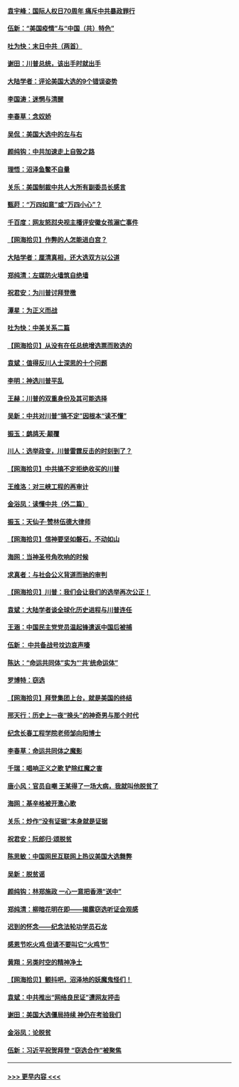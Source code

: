 #### [袁宇峰：国际人权日70周年 痛斥中共暴政罪行](../pages/nsc993/n12611965.md?t=12111602) 
#### [伍新：“美国疫情”与“中国（共）特色”](../pages/nsc993/n12611463.md?t=12111602) 
#### [吐为快：末日中共（两首）](../pages/nsc993/n12611461.md?t=12111602) 
#### [谢田：川普总统，该出手时就出手](../pages/nsc993/n12610905.md?t=12111602) 
#### [大陆学者：评论美国大选的9个错误姿势](../pages/nsc993/n12609586.md?t=12111602) 
#### [李国涛：迷惘与清醒](../pages/nsc993/n12607532.md?t=12111602) 
#### [李春草：念奴娇](../pages/nsc993/n12607083.md?t=12111602) 
#### [吴侃：美国大选中的左与右](../pages/nsc993/n12607054.md?t=12111602) 
#### [颜纯钩：中共加速走上自毁之路](../pages/nsc993/n12606473.md?t=12111602) 
#### [理悟：沼泽鱼鳖不自量](../pages/nsc993/n12606454.md?t=12111602) 
#### [关乐：美国制裁中共人大所有副委员长感言](../pages/nsc993/n12606442.md?t=12111602) 
#### [甄莳：“万四如意”或“万四小心”？](../pages/nsc993/n12606091.md?t=12111602) 
#### [千百度：网友怒怼央视主播评安徽女孩溺亡事件](../pages/nsc993/n12605370.md?t=12111602) 
#### [【网海拾贝】作弊的人怎能进白宫？](../pages/nsc993/n12603546.md?t=12111602) 
#### [大陆学者：厘清真相，还大选双方以公道](../pages/nsc993/n12603475.md?t=12111602) 
#### [郑纯清：左媒防火墙筑自绝墙](../pages/nsc993/n12602226.md?t=12111602) 
#### [祝君安：为川普讨拜登檄](../pages/nsc993/n12602199.md?t=12111602) 
#### [潭星：为正义而战](../pages/nsc993/n12600926.md?t=12111602) 
#### [吐为快：中美关系二篇](../pages/nsc993/n12600908.md?t=12111602) 
#### [【网海拾贝】从没有在任总统增选票而败选的](../pages/nsc993/n12600435.md?t=12111602) 
#### [袁斌：值得反川人士深思的十个问题](../pages/nsc993/n12600332.md?t=12111602) 
#### [李明：神选川普平乱](../pages/nsc993/n12599751.md?t=12111602) 
#### [王赫：川普的双重身份及其可能选择](../pages/nsc993/n12599723.md?t=12111602) 
#### [吴新：中共对川普“搞不定”因根本“读不懂”](../pages/nsc993/n12599502.md?t=12111602) 
#### [振玉：鹧鸪天‧颠覆](../pages/nsc993/n12599494.md?t=12111602) 
#### [川人：选举政变，川普雷霆反击的时刻到了？](../pages/nsc993/n12599291.md?t=12111602) 
#### [【网海拾贝】中共搞不定拒绝收买的川普](../pages/nsc993/n12598955.md?t=12111602) 
#### [王维洛：对三峡工程的再审计](../pages/nsc993/n12598436.md?t=12111602) 
#### [金浴凤：读懂中共（外二篇）](../pages/nsc993/n12597943.md?t=12111602) 
#### [振玉：天仙子‧赞林伍德大律师](../pages/nsc993/n12597929.md?t=12111602) 
#### [【网海拾贝】信神要坚如磐石，不动如山](../pages/nsc993/n12597901.md?t=12111602) 
#### [海网：当神圣号角吹响的时候](../pages/nsc993/n12595891.md?t=12111602) 
#### [求真者：与社会公义背道而驰的审判](../pages/nsc993/n12595868.md?t=12111602) 
#### [【网海拾贝】川普：我们会让我们的选举再次公正！](../pages/nsc993/n12594930.md?t=12111602) 
#### [袁斌：大陆学者谈全球化历史进程与川普连任](../pages/nsc993/n12594690.md?t=12111602) 
#### [王涵：中国民主党党员温起锋遣返中国后被捕](../pages/nsc993/n12594540.md?t=12111602) 
#### [伍新： 中共备战号坟边哀声嚎](../pages/nsc993/n12593086.md?t=12111602) 
#### [陈达：“命运共同体”实为“‘共’统命运体”](../pages/nsc993/n12590865.md?t=12111602) 
#### [罗博特：窃选](../pages/nsc993/n12590619.md?t=12111602) 
#### [【网海拾贝】拜登集团上台，就是美国的终结](../pages/nsc993/n12589725.md?t=12111602) 
#### [邢天行：历史上一夜“换头”的神奇男与那个时代](../pages/nsc993/n12589424.md?t=12111602) 
#### [纪念长春工程学院老师邹向阳博士](../pages/nsc993/n12585390.md?t=12111602) 
#### [李春草：命运共同体之魔影](../pages/nsc993/n12585026.md?t=12111602) 
#### [千瑞：唱响正义之歌 铲除红魔之害](../pages/nsc993/n12585002.md?t=12111602) 
#### [唐小风：官员自嘲 王某得了一场大病，我就叫他脱贫了](../pages/nsc993/n12584981.md?t=12111602) 
#### [海网：基辛格被开激心歌](../pages/nsc993/n12584946.md?t=12111602) 
#### [关乐：炒作“没有证据”本身就是证据](../pages/nsc993/n12583146.md?t=12111602) 
#### [祝君安：阮郎归‧颂脱贫](../pages/nsc993/n12583119.md?t=12111602) 
#### [陈思敏：中国网民互联网上热议美国大选舞弊](../pages/nsc993/n12582845.md?t=12111602) 
#### [吴新：脱贫谣](../pages/nsc993/n12580839.md?t=12111602) 
#### [颜纯钩：林郑施政 一心一意把香港“送中”](../pages/nsc993/n12580805.md?t=12111602) 
#### [郑纯清：柳暗花明在即——揭露窃选听证会观感](../pages/nsc993/n12580795.md?t=12111602) 
#### [迟到的怀念——纪念法轮功学员石龙](../pages/nsc993/n12580245.md?t=12111602) 
#### [感恩节吃火鸡  但请不要叫它“火鸡节”](../pages/nsc993/n12580252.md?t=12111602) 
#### [黄翔：另类时空的精神净土](../pages/nsc993/n12578638.md?t=12111602) 
#### [【网海拾贝】颤抖吧，沼泽地的妖魔鬼怪们！](../pages/nsc993/n12578552.md?t=12111602) 
#### [袁斌：中共推出“网络良民证”遭网友抨击](../pages/nsc993/n12578511.md?t=12111602) 
#### [谢田：美国大选僵局持续 神仍在考验我们](../pages/nsc993/n12577432.md?t=12111602) 
#### [金浴凤：论脱贫](../pages/nsc993/n12576386.md?t=12111602) 
#### [伍新：习近平祝贺拜登 “窃选合作”被聚焦](../pages/nsc993/n12576358.md?t=12111602) 

----
#### [ >>> 更早内容 <<< ](../indexes/nsc993-earlier.md)
